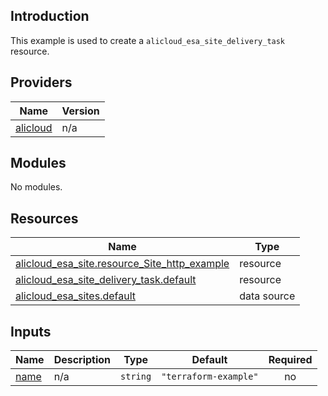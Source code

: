 ## Introduction

This example is used to create a `alicloud_esa_site_delivery_task` resource.

<!-- BEGIN_TF_DOCS -->
## Providers

| Name | Version |
|------|---------|
| <a name="provider_alicloud"></a> [alicloud](#provider\_alicloud) | n/a |

## Modules

No modules.

## Resources

| Name | Type |
|------|------|
| [alicloud_esa_site.resource_Site_http_example](https://registry.terraform.io/providers/aliyun/alicloud/latest/docs/resources/esa_site) | resource |
| [alicloud_esa_site_delivery_task.default](https://registry.terraform.io/providers/aliyun/alicloud/latest/docs/resources/esa_site_delivery_task) | resource |
| [alicloud_esa_sites.default](https://registry.terraform.io/providers/aliyun/alicloud/latest/docs/data-sources/esa_sites) | data source |

## Inputs

| Name | Description | Type | Default | Required |
|------|-------------|------|---------|:--------:|
| <a name="input_name"></a> [name](#input\_name) | n/a | `string` | `"terraform-example"` | no |
<!-- END_TF_DOCS -->
